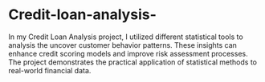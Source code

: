 # Credit-loan-analysis-
In my Credit Loan Analysis project, I utilized different statistical tools to analysis the uncover customer behavior patterns. These insights can enhance credit scoring models and improve risk assessment processes. The project demonstrates the practical application of statistical methods to real-world financial data.
